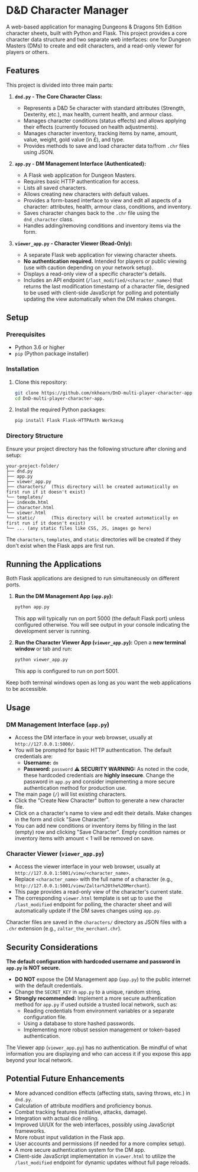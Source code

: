 # D\&D Character Manager

A web-based application for managing Dungeons & Dragons 5th Edition character sheets, built with Python and Flask. This project provides a core character data structure and two separate web interfaces: one for Dungeon Masters (DMs) to create and edit characters, and a read-only viewer for players or others.

## Features

This project is divided into three main parts:

1.  **`dnd.py` - The Core Character Class:**
    * Represents a D\&D 5e character with standard attributes (Strength, Dexterity, etc.), max health, current health, and armour class.
    * Manages character conditions (status effects) and allows applying their effects (currently focused on health adjustments).
    * Manages character inventory, tracking items by name, amount, value, weight, gold value (in £), and type.
    * Provides methods to save and load character data to/from `.chr` files using JSON.

2.  **`app.py` - DM Management Interface (Authenticated):**
    * A Flask web application for Dungeon Masters.
    * Requires basic HTTP authentication for access.
    * Lists all saved characters.
    * Allows creating new characters with default values.
    * Provides a form-based interface to view and edit all aspects of a character: attributes, health, armour class, conditions, and inventory.
    * Saves character changes back to the `.chr` file using the `dnd_character` class.
    * Handles adding/removing conditions and inventory items via the form.

3.  **`viewer_app.py` - Character Viewer (Read-Only):**
    * A separate Flask web application for viewing character sheets.
    * **No authentication required.** Intended for players or public viewing (use with caution depending on your network setup).
    * Displays a read-only view of a specific character's details.
    * Includes an API endpoint (`/last_modified/<character_name>`) that returns the last modification timestamp of a character file, designed to be used with client-side JavaScript for polling and potentially updating the view automatically when the DM makes changes.

## Setup

### Prerequisites

* Python 3.6 or higher
* `pip` (Python package installer)

### Installation

1.  Clone this repository:
    ```bash
    git clone https://github.com/nkhearn/DnD-multi-player-character-app..git
    cd DnD-multi-player-character-app.
    ```

2.  Install the required Python packages:
    ```bash
    pip install Flask Flask-HTTPAuth Werkzeug
    ```

### Directory Structure

Ensure your project directory has the following structure after cloning and setup:

```
your-project-folder/
├── dnd.py
├── app.py
├── viewer_app.py
├── characters/  (This directory will be created automatically on first run if it doesn't exist)
└── templates/
├── indexdm.html
├── character.html
└── viewer.html
└── static/      (This directory will be created automatically on first run if it doesn't exist)
└── ... (any static files like CSS, JS, images go here)
```
The `characters`, `templates`, and `static` directories will be created if they don't exist when the Flask apps are first run.

## Running the Applications

Both Flask applications are designed to run simultaneously on different ports.

1.  **Run the DM Management App (`app.py`):**
    ```bash
    python app.py
    ```
    This app will typically run on port 5000 (the default Flask port) unless configured otherwise. You will see output in your console indicating the development server is running.

2.  **Run the Character Viewer App (`viewer_app.py`):**
    Open a **new terminal window** or tab and run:
    ```bash
    python viewer_app.py
    ```
    This app is configured to run on port 5001.

Keep both terminal windows open as long as you want the web applications to be accessible.

## Usage

### DM Management Interface (`app.py`)

* Access the DM interface in your web browser, usually at `http://127.0.0.1:5000/`.
* You will be prompted for basic HTTP authentication. The default credentials are:
    * **Username:** `dm`
    * **Password:** `password`
    **⚠️ SECURITY WARNING:** As noted in the code, these hardcoded credentials are **highly insecure**. Change the password in `app.py` and consider implementing a more secure authentication method for production use.
* The main page (`/`) will list existing characters.
* Click the "Create New Character" button to generate a new character file.
* Click on a character's name to view and edit their details. Make changes in the form and click "Save Character".
* You can add new conditions or inventory items by filling in the last (empty) row and clicking "Save Character". Empty condition names or inventory items with amount < 1 will be removed on save.

### Character Viewer (`viewer_app.py`)

* Access the viewer interface in your web browser, usually at `http://127.0.0.1:5001/view/<character_name>`.
* Replace `<character_name>` with the full name of a character (e.g., `http://127.0.0.1:5001/view/Zaltar%20the%20Merchant`).
* This page provides a read-only view of the character's current state.
* The corresponding `viewer.html` template is set up to use the `/last_modified` endpoint for polling, the character sheet and will automatically update if the DM saves changes using `app.py`.

Character files are saved in the `characters/` directory as JSON files with a `.chr` extension (e.g., `zaltar_the_merchant.chr`).

## Security Considerations

**The default configuration with hardcoded username and password in `app.py` is NOT secure.**

* **DO NOT** expose the DM Management app (`app.py`) to the public internet with the default credentials.
* Change the `SECRET_KEY` in `app.py` to a unique, random string.
* **Strongly recommended:** Implement a more secure authentication method for `app.py` if used outside a trusted local network, such as:
    * Reading credentials from environment variables or a separate configuration file.
    * Using a database to store hashed passwords.
    * Implementing more robust session management or token-based authentication.

The Viewer app (`viewer_app.py`) has no authentication. Be mindful of what information you are displaying and who can access it if you expose this app beyond your local network.

## Potential Future Enhancements

* More advanced condition effects (affecting stats, saving throws, etc.) in `dnd.py`.
* Calculation of attribute modifiers and proficiency bonus.
* Combat tracking features (initiative, attacks, damage).
* Integration with actual dice rolling.
* Improved UI/UX for the web interfaces, possibly using JavaScript frameworks.
* More robust input validation in the Flask app.
* User accounts and permissions (if needed for a more complex setup).
* A more secure authentication system for the DM app.
* Client-side JavaScript implementation in `viewer.html` to utilize the `/last_modified` endpoint for dynamic updates without full page reloads.
